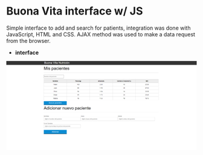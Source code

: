 # Buona Vita interface w/ JS

Simple interface to add and search for patients, integration was done with JavaScript, HTML and CSS. AJAX method was used to make a data request from the browser.

* **interface**

![Main interface](/captura/buona%20vita_interfaz_JS.png)